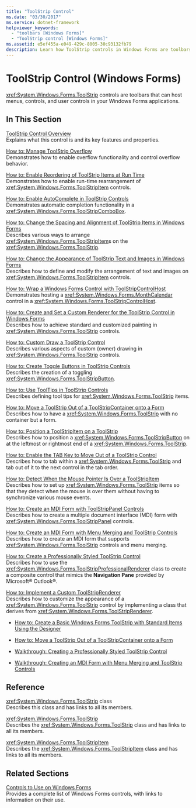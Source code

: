 ```yaml
---
title: "ToolStrip Control"
ms.date: "03/30/2017"
ms.service: dotnet-framework
helpviewer_keywords: 
  - "toolbars [Windows Forms]"
  - "ToolStrip control [Windows Forms]"
ms.assetid: e5ef455a-e049-429c-8005-30c93132fb79
description: Learn how ToolStrip controls in Windows Forms are toolbars that can host menus, controls, and user controls.
---
```

# ToolStrip Control (Windows Forms)

<xref:System.Windows.Forms.ToolStrip> controls are toolbars that can host menus, controls, and user controls in your Windows Forms applications.  
  
## In This Section  

[ToolStrip Control Overview](toolstrip-control-overview-windows-forms.md)  
Explains what this control is and its key features and properties.  
  
[How to: Manage ToolStrip Overflow](how-to-manage-toolstrip-overflow-in-windows-forms.md)  
Demonstrates how to enable overflow functionality and control overflow behavior.  
  
[How to: Enable Reordering of ToolStrip Items at Run Time](how-to-enable-reordering-of-toolstrip-items-at-run-time-in-windows-forms.md)  
Demonstrates how to enable run-time rearrangement of <xref:System.Windows.Forms.ToolStripItem> controls.  
  
[How to: Enable AutoComplete in ToolStrip Controls](how-to-enable-autocomplete-in-toolstrip-controls-in-windows-forms.md)  
Demonstrates automatic completion functionality in a <xref:System.Windows.Forms.ToolStripComboBox>.  
  
[How to: Change the Spacing and Alignment of ToolStrip Items in Windows Forms](how-to-change-the-spacing-and-alignment-of-toolstrip-items-in-windows-forms.md)  
Describes various ways to arrange <xref:System.Windows.Forms.ToolStripItem>s on the <xref:System.Windows.Forms.ToolStrip>.  
  
[How to: Change the Appearance of ToolStrip Text and Images in Windows Forms](how-to-change-the-appearance-of-toolstrip-text-and-images-in-windows-forms.md)  
Describes how to define and modify the arrangement of text and images on <xref:System.Windows.Forms.ToolStripItem> controls.  
  
[How to: Wrap a Windows Forms Control with ToolStripControlHost](how-to-wrap-a-windows-forms-control-with-toolstripcontrolhost.md)  
Demonstrates hosting a <xref:System.Windows.Forms.MonthCalendar> control in a <xref:System.Windows.Forms.ToolStripControlHost>.  
  
[How to: Create and Set a Custom Renderer for the ToolStrip Control in Windows Forms](create-and-set-a-custom-renderer-for-the-toolstrip-control-in-wf.md)  
Describes how to achieve standard and customized painting in <xref:System.Windows.Forms.ToolStrip> controls.  
  
[How to: Custom Draw a ToolStrip Control](how-to-custom-draw-a-toolstrip-control.md)  
Describes various aspects of custom (owner) drawing in <xref:System.Windows.Forms.ToolStrip> controls.  
  
[How to: Create Toggle Buttons in ToolStrip Controls](how-to-create-toggle-buttons-in-toolstrip-controls.md)  
Describes the creation of a toggling <xref:System.Windows.Forms.ToolStripButton>.  
  
[How to: Use ToolTips in ToolStrip Controls](how-to-use-tooltips-in-toolstrip-controls.md)  
Describes defining tool tips for <xref:System.Windows.Forms.ToolStrip> items.  
  
[How to: Move a ToolStrip Out of a ToolStripContainer onto a Form](how-to-move-a-toolstrip-out-of-a-toolstripcontainer-onto-a-form.md)  
Describes how to have a <xref:System.Windows.Forms.ToolStrip> with no container but a form.  
  
[How to: Position a ToolStripItem on a ToolStrip](how-to-position-a-toolstripitem-on-a-toolstrip.md)  
Describes how to position a <xref:System.Windows.Forms.ToolStripButton> on at the leftmost or rightmost end of a <xref:System.Windows.Forms.ToolStrip>.  
  
[How to: Enable the TAB Key to Move Out of a ToolStrip Control](how-to-enable-the-tab-key-to-move-out-of-a-toolstrip-control.md)  
Describes how to tab within a <xref:System.Windows.Forms.ToolStrip> and tab out of it to the next control in the tab order.  
  
[How to: Detect When the Mouse Pointer Is Over a ToolStripItem](how-to-detect-when-the-mouse-pointer-is-over-a-toolstripitem.md)  
Describes how to set up <xref:System.Windows.Forms.ToolStrip> items so that they detect when the mouse is over them without having to synchronize various mouse events.  
  
[How to: Create an MDI Form with ToolStripPanel Controls](how-to-create-an-mdi-form-with-toolstrippanel-controls.md)  
Describes how to create a multiple document interface (MDI) form with <xref:System.Windows.Forms.ToolStripPanel> controls.  
  
[How to: Create an MDI Form with Menu Merging and ToolStrip Controls](how-to-create-an-mdi-form-with-menu-merging-and-toolstrip-controls.md)  
Describes how to create an MDI form that supports <xref:System.Windows.Forms.ToolStrip> controls and menu merging.  
  
[How to: Create a Professionally Styled ToolStrip Control](how-to-create-a-professionally-styled-toolstrip-control.md)  
Describes how to use the <xref:System.Windows.Forms.ToolStripProfessionalRenderer> class to create a composite control that mimics the **Navigation Pane** provided by Microsoft® Outlook®.  
  
[How to: Implement a Custom ToolStripRenderer](how-to-implement-a-custom-toolstriprenderer.md)  
Describes how to customize the appearance of a <xref:System.Windows.Forms.ToolStrip> control by implementing a class that derives from <xref:System.Windows.Forms.ToolStripRenderer>.  
  
- [How to: Create a Basic Windows Forms ToolStrip with Standard Items Using the Designer](create-a-basic-wf-toolstrip-with-standard-items-using-the-designer.md)  
  
- [How to: Move a ToolStrip Out of a ToolStripContainer onto a Form](how-to-move-a-toolstrip-out-of-a-toolstripcontainer-onto-a-form.md)  
  
- [Walkthrough: Creating a Professionally Styled ToolStrip Control](walkthrough-creating-a-professionally-styled-toolstrip-control.md)  
  
- [Walkthrough: Creating an MDI Form with Menu Merging and ToolStrip Controls](walkthrough-creating-an-mdi-form-with-menu-merging-and-toolstrip-controls.md)  
  
## Reference  

<xref:System.Windows.Forms.ToolStrip> class  
Describes this class and has links to all its members.  
  
<xref:System.Windows.Forms.ToolStrip>  
Describes the <xref:System.Windows.Forms.ToolStrip> class and has links to all its members.  
  
<xref:System.Windows.Forms.ToolStripItem>  
Describes the <xref:System.Windows.Forms.ToolStripItem> class and has links to all its members.  
  
## Related Sections  

[Controls to Use on Windows Forms](controls-to-use-on-windows-forms.md)  
Provides a complete list of Windows Forms controls, with links to information on their use.
